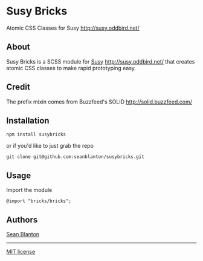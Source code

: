# Susy Bricks

Atomic CSS Classes for Susy <http://susy.oddbird.net/>


## About

Susy Bricks is a SCSS module for [Susy](https://github.com/oddbird/susy) <http://susy.oddbird.net/> that creates atomic CSS classes to make rapid prototyping easy.


## Credit

The prefix mixin comes from Buzzfeed's SOLID <http://solid.buzzfeed.com/>


## Installation

```
npm install susybricks
```

or if you'd like to just grab the repo
````
git clone git@github.com:seanblanton/susybricks.git
````


## Usage

Import the module 
````
@import "bricks/bricks";
````

## Authors

[Sean Blanton](http://www.sean-blanton.com)


---

[MIT license](LICENSE.md)
